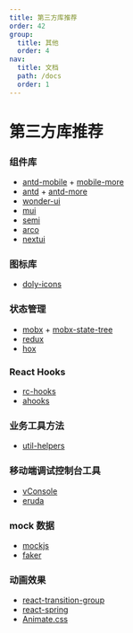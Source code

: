 ```yaml
---
title: 第三方库推荐
order: 42
group:
  title: 其他
  order: 4
nav:
  title: 文档
  path: /docs
  order: 1
---
```


# 第三方库推荐

### 组件库

- [antd-mobile] + [mobile-more]
- [antd] + [antd-more]
- [wonder-ui]
- [mui]
- [semi]
- [arco]
- [nextui]

### 图标库

- [doly-icons]

### 状态管理

- [mobx] + [mobx-state-tree]
- [redux]
- [hox]

### React Hooks

- [rc-hooks]
- [ahooks]

### 业务工具方法

- [util-helpers]

### 移动端调试控制台工具

- [vConsole]
- [eruda]

### mock 数据

- [mockjs]
- [faker]

### 动画效果

- [react-transition-group]
- [react-spring]
- [Animate.css]

[vconsole]: https://github.com/Tencent/vConsole
[eruda]: https://github.com/liriliri/eruda
[mockjs]: https://github.com/nuysoft/Mock/wiki
[faker]: https://github.com/faker-js/faker
[hox]: https://github.com/umijs/hox
[mobx]: https://github.com/mobxjs/mobx
[mobx-state-tree]: https://github.com/mobxjs/mobx-state-tree
[redux]: https://github.com/reduxjs/redux
[react-transition-group]: https://reactcommunity.org/react-transition-group/
[react-spring]: https://github.com/react-spring/react-spring
[animate.css]: https://animate.style/
[rc-hooks]: https://doly-dev.github.io/rc-hooks/latest/index.html
[ahooks]: https://ahooks.js.org/
[util-helpers]: https://doly-dev.github.io/util-helpers/index.html
[wonder-ui]: https://github.com/jian263994241/wonder-ui/tree/next
[mui]: https://mui.com/
[nextui]: https://nextui.org/
[antd-mobile]: https://mobile.ant.design/
[mobile-more]: https://doly-dev.github.io/mobile-more/latest/index.html
[antd]: https://ant-design.gitee.io/
[antd-more]: https://doly-dev.github.io/antd-more/latest/index.html
[semi]: https://semi.design/
[arco]: https://arco.design/
[doly-icons]: https://doly-dev.github.io/doly-icons/latest/index.html
